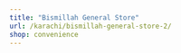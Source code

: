 ```yaml
---
title: "Bismillah General Store"
url: /karachi/bismillah-general-store-2/
shop: convenience
---
```

